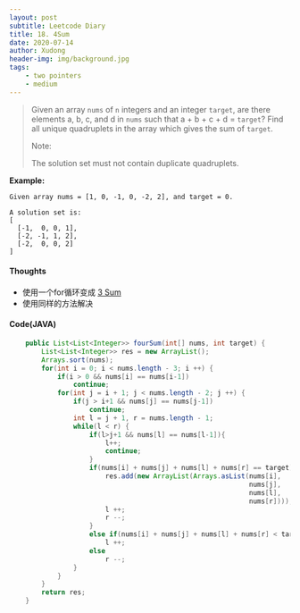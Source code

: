 ```yaml
---
layout: post
subtitle: Leetcode Diary
title: 18. 4Sum
date: 2020-07-14
author: Xudong
header-img: img/background.jpg
tags: 
    - two pointers
    - medium
---
```


>Given an array `nums` of `n` integers and an integer `target`, are there elements a, b, c, and d in `nums` such that a + b + c + d = `target`? Find all unique quadruplets in the array which gives the sum of `target`.
>
>Note:
>
>The solution set must not contain duplicate quadruplets.

**Example:**

```
Given array nums = [1, 0, -1, 0, -2, 2], and target = 0.

A solution set is:
[
  [-1,  0, 0, 1],
  [-2, -1, 1, 2],
  [-2,  0, 0, 2]
]
```

#### Thoughts

- 使用一个for循环变成 [3 Sum](https://xudongliuharold.github.io/2020/07/11/Leetcode-Diary-lc15/)
- 使用同样的方法解决

#### Code(JAVA)

```java
    public List<List<Integer>> fourSum(int[] nums, int target) {
        List<List<Integer>> res = new ArrayList();
        Arrays.sort(nums);
        for(int i = 0; i < nums.length - 3; i ++) {
            if(i > 0 && nums[i] == nums[i-1])
                continue;  
            for(int j = i + 1; j < nums.length - 2; j ++) {
                if(j > i+1 && nums[j] == nums[j-1])
                    continue;
                int l = j + 1, r = nums.length - 1;
                while(l < r) {
                    if(l>j+1 && nums[l] == nums[l-1]){
                        l++;
                        continue;
                    }                    
                    if(nums[i] + nums[j] + nums[l] + nums[r] == target) {
                        res.add(new ArrayList(Arrays.asList(nums[i],
                                                            nums[j],
                                                            nums[l],
                                                            nums[r])));
                        l ++;
                        r --;
                    }
                    else if(nums[i] + nums[j] + nums[l] + nums[r] < target)
                        l ++;
                    else
                        r --;
                }                
            }
        }
        return res;
    }
```


<script type="text/javascript" src="https://xudongliuharold.github.io/js/latex-math.js?config=default"></script>
